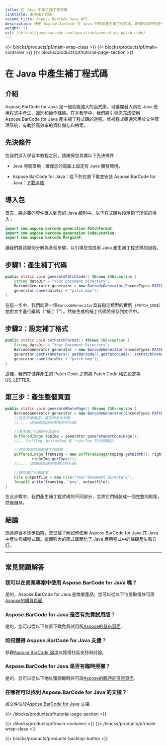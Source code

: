 ```yaml
---
title: 在 Java 中產生補丁程式碼
linktitle: 產生補丁代碼
second_title: Aspose.BarCode Java API
description: 使用 Aspose.BarCode 在 Java 中輕鬆產生補丁程式碼。請按照我們的逐步指南進行高效率的條碼產生。
weight: 11
url: /zh-hant/java/barcode-configuration/generating-patch-code/
---
```


{{< blocks/products/pf/main-wrap-class >}}
{{< blocks/products/pf/main-container >}}
{{< blocks/products/pf/tutorial-page-section >}}

# 在 Java 中產生補丁程式碼


## 介紹

Aspose.BarCode for Java 是一個功能強大的函式庫，可讓開發人員在 Java 應用程式中產生、識別和操作條碼。在本教學中，我們將引導您完成使用 Aspose.BarCode for Java 產生補丁程式碼的過程。修補程式碼通常用於文件管理系統，有助於高效率的資料儲存和檢索。

## 先決條件

在我們深入學習本教程之前，請確保您具備以下先決條件：

- Java 開發環境：確保您的電腦上設定有 Java 開發環境。

-  Aspose.BarCode for Java：從下列位置下載並安裝 Aspose.BarCode for Java：[下載連結](https://releases.aspose.com/barcode/java/).

## 導入包

首先，將必要的套件匯入到您的 Java 類別中。以下程式碼片段示範了所需的導入：

```java
import com.aspose.barcode.generation.PatchFormat;
import com.aspose.barcode.generation.CodeLocation;
import com.aspose.barcode.MarginsF;
```

讓我們將該範例分解為多個步驟，以引導您完成用 Java 產生補丁程式碼的過程。

## 步驟1：產生補丁代碼

```java
public static void generatePatchCode() throws IOException {
    String dataDir = "Your Document Directory";
    BarcodeGenerator generator = new BarcodeGenerator(EncodeTypes.PATCH_CODE, "Patch T");
    generator.save(dataDir + "patch.bmp");
}
```

在這一步中，我們創建一個`BarcodeGenerator`具有指定類型的實例（`PATCH_CODE`）並對文字進行編碼（“補丁 T”）。然後生成的補丁代碼將保存到文件中。

## 步驟2：設定補丁格式

```java
public static void setPatchFormat() throws IOException {
    String dataDir = "Your Document Directory";
    BarcodeGenerator generator = new BarcodeGenerator(EncodeTypes.PATCH_CODE, "Patch T");
    generator.getParameters().getBarcode().getPatchCode().setPatchFormat(PatchFormat.US_LETTER);
    generator.save(dataDir + "patch.bmp");
}
```

這裡，我們在儲存產生的 Patch Code 之前將 Patch Code 格式設定為 US_LETTER。

## 第三步：產生整個頁面

```java
public static void generateWholePage() throws IOException {
    BarcodeGenerator generator = new BarcodeGenerator(EncodeTypes.PATCH_CODE, "Patch T");
    //設定影像寬度、填充和其他參數
    //....（詳細資訊請參閱提供的代碼）

    //產生補丁代碼的不同部分
    BufferedImage topImg = generator.generateBarCodeImage();
    //……（leftImg、bottomImg 和 rightImg 的步驟類似）

    //建立框架並組裝補丁程式碼
    BufferedImage frameImg = new BufferedImage(topImg.getWidth(), rightImg.getHeight() + 2 * topImg.getHeight(),
            rightImg.getType());
    //....（詳細資訊請參閱提供的代碼）

    //儲存補丁代碼框架
    File outputfile = new File("Your Document Directory");
    ImageIO.write(frameImg, "png", outputfile);
}
```

在此步驟中，我們產生補丁程式碼的不同部分，並將它們組裝成一個完整的框架，然後儲存。

## 結論

透過遵循本逐步指南，您已經了解如何使用 Aspose.BarCode for Java 在 Java 中產生修補程式碼。這個強大的函式庫簡化了 Java 應用程式中的條碼產生和自訂。

---

## 常見問題解答

### 我可以在商業專案中使用 Aspose.BarCode for Java 嗎？
是的，Aspose.BarCode for Java 是商業產品。您可以從以下位置取得許可證[Aspose的購買頁面](https://purchase.aspose.com/buy).

### Aspose.BarCode for Java 是否有免費試用版？
是的，您可以從以下位置下載免費試用版[Aspose的發布頁面](https://releases.aspose.com/).

### 如何獲得 Aspose.BarCode for Java 支援？
參觀[Aspose.BarCode 論壇](https://forum.aspose.com/c/barcode/13)以獲得社區支持和討論。

### Aspose.BarCode for Java 是否有臨時授權？
是的，您可以從以下地址獲得臨時許可證[Aspose的臨時許可證頁面](https://purchase.aspose.com/temporary-license/).

### 在哪裡可以找到 Aspose.BarCode for Java 的文檔？
該文件位於[Aspose.BarCode for Java 文檔](https://reference.aspose.com/barcode/java/).

{{< /blocks/products/pf/tutorial-page-section >}}

{{< /blocks/products/pf/main-container >}}
{{< /blocks/products/pf/main-wrap-class >}}

{{< blocks/products/products-backtop-button >}}
